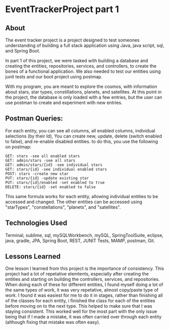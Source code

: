 # EventTrackerProject part 1

## About

The event tracker project is a project designed to test someones understanding of building a full stack application using Java, java script, sql, and Spring Boot.

In part 1 of this project, we were tasked with building a database and creating the entities, repositories, services, and controllers, to create the bones of a functional application. We also needed to test our entities using junit tests and our boot project using postmap.

With my program, you are meant to explore the cosmos, with information about stars, star types, constillations, planets, and satellites. At this point in the project, the database is only loaded with a few entries, but the user can use postman to create and experiment with new entries. 

## Postman Queries:

For each entity, you can see all columns, all enabled columns, individual selections (by their Id), You can create new, update, delete (switch enabled to false), and re-enable disabled entities. to do this, you use the following on postmap:

	GET: stars -see all enabled stars
	GET: admin/stars -see all stars
	GET: admin/stars/{id} -see individual stars
	GET: stars/{id} -see individual enabled stars
	POST: stars -create new star
	PUT: stars/{id} -update existing star
	PUT: stars/{id}/enabled -set enabled to true
	DELETE: stars/{id} -set enabled to false

This same formula works for each entity, allowing individual entities to be accessed and changed. The other entities can be accessed using "starTypes", "constellations", "planets", and "satellites".

## Technologies Used

Terminal, sublime, sql, mySQLWorkbench, mySQL, SpringToolSuite, eclipse, java, gradle, JPA, Spring Boot, REST, JUNIT Tests, MAMP, postman, Git. 

## Lessons Learned

One lesson I learned from this project is the importance of consistency. This project had a lot of repetative elemtents, especially after creating the entities and starting on building the controllers, services, and repositories. When doing each of these for different entities, I found myself doing a lot of the same types of work, it was very repetative, almost copy/paste type of work. I found it was easiest for me to do it in stages, rather than finishing all of the classes for each entity, i finished the class for each of the entities before moving on to the next type. This helped to make sure that I was staying consistent. This worked well for the most part with the only issue being that if I made a mistake, it was often carried over through each entity (although fixing that mistake was often easy). 



